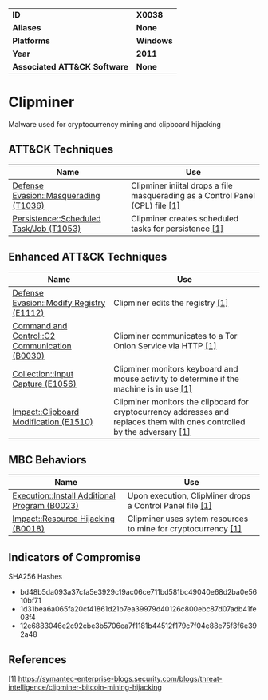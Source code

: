 
<table>
<tr>
<td><b>ID</b></td>
<td><b>X0038</b></td>
</tr>
<tr>
<td><b>Aliases</b></td>
<td><b>None</b></td>
</tr>
<tr>
<td><b>Platforms</b></td>
<td><b>Windows</b></td>
</tr>
<tr>
<td><b>Year</b></td>
<td><b>2011</b></td>
</tr>
<tr>
<td><b>Associated ATT&CK Software</b></td>
<td><b>None</b></td>
</tr>
</table>


# Clipminer

Malware used for cryptocurrency mining and clipboard hijacking

## ATT&CK Techniques

|Name|Use|
|---|---|
|[Defense Evasion::Masquerading (T1036)](https://attack.mitre.org/techniques/T1036/)|Clipminer iniital drops a file masquerading as a Control Panel (CPL) file [[1]](#1)|
|[Persistence::Scheduled Task/Job (T1053)](https://attack.mitre.org/techniques/T1053/)|Clipminer creates scheduled tasks for persistence [[1]](#1)|


## Enhanced ATT&CK Techniques

|Name|Use|
|---|---|
|[Defense Evasion::Modify Registry (E1112)](../defense-evasion/modify-registry.md)|Clipminer edits the registry [[1]](#1)|
|[Command and Control::C2 Communication (B0030)](../command-and-control/c2-communication.md)|Clipminer communicates to a Tor Onion Service via HTTP [[1]](#1)|
|[Collection::Input Capture (E1056)](../collection/input-capture.md)|Clipminer monitors keyboard and mouse activity to determine if the machine is in use [[1]](#1)|
|[Impact::Clipboard Modification (E1510)](../impact/clipboard-modification.md)|Clipminer monitors the clipboard for cryptocurrency addresses and replaces them with ones controlled by the adversary [[1]](#1)| 


## MBC Behaviors

|Name|Use|
|---|---|
|[Execution::Install Additional Program (B0023)](../execution/install-additional-program.md)| Upon execution, ClipMiner drops a Control Panel file  [[1]](#1)|
|[Impact::Resource Hijacking (B0018)](../impact/resource-hijacking.md)|Clipminer uses sytem resources to mine for cryptocurrency [[1]](#1)|

## Indicators of Compromise

SHA256 Hashes
- bd48b5da093a37cfa5e3929c19ac06ce711bd581bc49040e68d2ba0e5610bf71 
- 1d31bea6a065fa20cf41861d21b7ea39979d40126c800ebc87d07adb41fe03f4
- 12e6883046e2c92cbe3b5706ea7f1181b44512f179c7f04e88e75f3f6e392a48  

## References

<a name="1">[1]</a> https://symantec-enterprise-blogs.security.com/blogs/threat-intelligence/clipminer-bitcoin-mining-hijacking